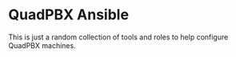 # QuadPBX Ansible

This is just a random collection of tools and roles to help configure
QuadPBX machines.

